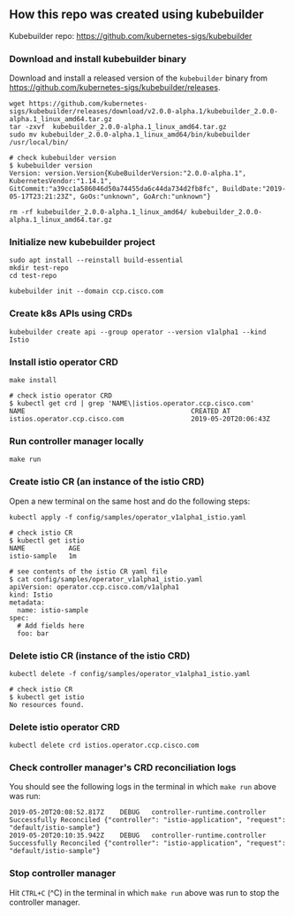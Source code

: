 ## How this repo was created using kubebuilder

Kubebuilder repo: https://github.com/kubernetes-sigs/kubebuilder

### Download and install kubebuilder binary

Download and install a released version of the `kubebuilder` binary from https://github.com/kubernetes-sigs/kubebuilder/releases.

```
wget https://github.com/kubernetes-sigs/kubebuilder/releases/download/v2.0.0-alpha.1/kubebuilder_2.0.0-alpha.1_linux_amd64.tar.gz
tar -zxvf  kubebuilder_2.0.0-alpha.1_linux_amd64.tar.gz
sudo mv kubebuilder_2.0.0-alpha.1_linux_amd64/bin/kubebuilder /usr/local/bin/

# check kubebuilder version
$ kubebuilder version
Version: version.Version{KubeBuilderVersion:"2.0.0-alpha.1", KubernetesVendor:"1.14.1", GitCommit:"a39cc1a586046d50a74455da6c44da734d2fb8fc", BuildDate:"2019-05-17T23:21:23Z", GoOs:"unknown", GoArch:"unknown"}

rm -rf kubebuilder_2.0.0-alpha.1_linux_amd64/ kubebuilder_2.0.0-alpha.1_linux_amd64.tar.gz
```

### Initialize new kubebuilder project

```
sudo apt install --reinstall build-essential
mkdir test-repo
cd test-repo

kubebuilder init --domain ccp.cisco.com
```

### Create k8s APIs using CRDs

```
kubebuilder create api --group operator --version v1alpha1 --kind Istio
```

### Install istio operator CRD

```
make install

# check istio operator CRD
$ kubectl get crd | grep 'NAME\|istios.operator.ccp.cisco.com'
NAME                                          CREATED AT
istios.operator.ccp.cisco.com                 2019-05-20T20:06:43Z
```

### Run controller manager locally

```
make run
```

### Create istio CR (an instance of the istio CRD)

Open a new terminal on the same host and do the following steps:

```
kubectl apply -f config/samples/operator_v1alpha1_istio.yaml

# check istio CR
$ kubectl get istio
NAME           AGE
istio-sample   1m

# see contents of the istio CR yaml file
$ cat config/samples/operator_v1alpha1_istio.yaml
apiVersion: operator.ccp.cisco.com/v1alpha1
kind: Istio
metadata:
  name: istio-sample
spec:
  # Add fields here
  foo: bar
```

### Delete istio CR (instance of the istio CRD)

```
kubectl delete -f config/samples/operator_v1alpha1_istio.yaml

# check istio CR
$ kubectl get istio
No resources found.
```

### Delete istio operator CRD

```
kubectl delete crd istios.operator.ccp.cisco.com
```

### Check controller manager's CRD reconciliation logs

You should see the following logs in the terminal in which `make run` above was run:

```
2019-05-20T20:08:52.817Z	DEBUG	controller-runtime.controller	Successfully Reconciled	{"controller": "istio-application", "request": "default/istio-sample"}
2019-05-20T20:10:35.942Z	DEBUG	controller-runtime.controller	Successfully Reconciled	{"controller": "istio-application", "request": "default/istio-sample"}
```

### Stop controller manager

Hit `CTRL+C` (^C) in the terminal in which `make run` above was run to stop the controller manager.
